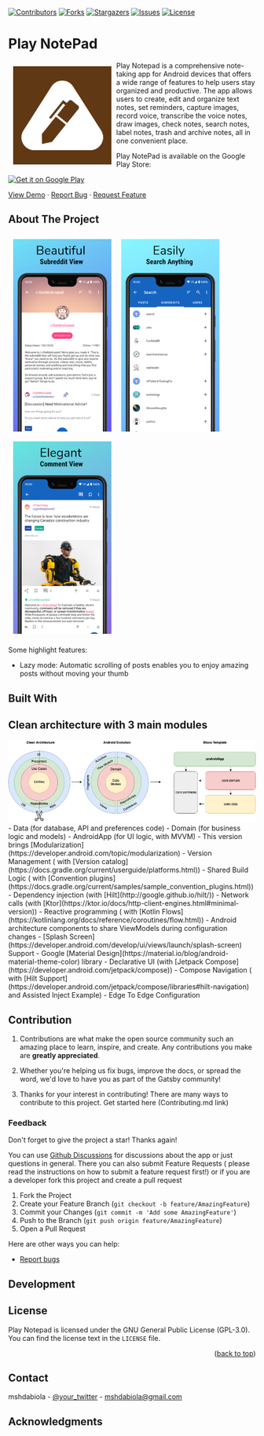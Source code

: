 [![Contributors](https://img.shields.io/github/contributors/mshdabiola/Play_NotePad.svg?style=for-the-badge)](https://github.com/mshdabiola/Play_NotePad/graphs/contributors)
[![Forks](https://img.shields.io/github/forks/mshdabiola/Play_NotePad.svg?style=for-the-badge)](https://github.com/mshdabiola/Play_NotePad/metworks/members)
[![Stargazers](https://img.shields.io/github/stars/mshdabiola/Play_NotePad.svg?style=for-the-badge)](https://github.com/mshdabiola/Play_NotePad/stargazers)
[![Issues](https://img.shields.io/github/issues/mshdabiola/Play_NotePad.svg?style=for-the-badge)](https://github.com/Wladefant/mshdabiola/Play_NotePad/issues)
[![License](https://img.shields.io/github/license/mshdabiola/Play_NotePad.svg?style=for-the-badge)](https://github.com/mshdabiola/Play_NotePad/master/LICENSE)


# Play NotePad

[<img src="/images/ic_launcher-playstore.png" align="left"
width="200" hspace="10" vspace="10">](/images/ic_launcher-playstore.png)

Play Notepad is a comprehensive note-taking app for Android devices that offers a wide range of
features to help users stay organized and productive. The app allows users to create, edit and
organize text notes, set reminders, capture images, record voice, transcribe the voice notes, draw
images, check notes, search notes, label notes, trash and archive notes, all in one convenient
place.

Play NotePad is available on the Google Play Store:

<p align="left">
<a href="https://play.google.com/store/apps/">
    <img alt="Get it on Google Play"
        height="70"
        src="https://play.google.com/intl/en_us/badges/images/generic/en_badge_web_generic.png" />
</a>  


        

<a href="https://github.com/mshdabiola/Play_NotePad">View Demo</a>
·
<a href="https://github.com/mshdabiola/Play_NotePad/issues">Report Bug</a>
·
<a href="https://github.com/mshdabiola/Play_NotePad/issues">Request Feature</a>
  </p>


## About The Project

[<img src="/images/screenshot1.png" align="left"
width="200"
    hspace="10" vspace="10">](images/screenshot1.png)
[<img src="images/screenshot2.png" align="center"
width="200"
    hspace="10" vspace="10">](images/screenshot2.png)
[<img src="images/screenshot3.png" align="center"
width="200"
hspace="10" vspace="10">](images/screenshot3.png)

Some highlight features:

- Lazy mode: Automatic scrolling of posts enables you to enjoy amazing posts without moving your
  thumb

## Built With

## Clean architecture with 3 main modules

<img src="/images/AndroidTemplate-CleanArchitecture.jpeg" alt="ArchiTecture logo"/>
- Data (for database, API and preferences code)
- Domain (for business logic and models)
- AndroidApp (for UI logic, with MVVM)
- This version brings [Modularization](https://developer.android.com/topic/modularization)
- Version Management (
  with [Version catalog](https://docs.gradle.org/current/userguide/platforms.html))
- Shared Build Logic (
  with [Convention plugins](https://docs.gradle.org/current/samples/sample_convention_plugins.html))
- Dependency injection (with [Hilt](http://google.github.io/hilt/))
- Network calls (with [Ktor](https://ktor.io/docs/http-client-engines.html#minimal-version))
- Reactive programming (
  with [Kotlin Flows](https://kotlinlang.org/docs/reference/coroutines/flow.html))
- Android architecture components to share ViewModels during configuration changes
- [Splash Screen](https://developer.android.com/develop/ui/views/launch/splash-screen) Support
- Google [Material Design](https://material.io/blog/android-material-theme-color) library
- Declarative UI (with [Jetpack Compose](https://developer.android.com/jetpack/compose))
    - Compose Navigation (
      with [Hilt Support](https://developer.android.com/jetpack/compose/libraries#hilt-navigation)
      and Assisted Inject Example)
- Edge To Edge Configuration

[//]: # (## Tests)

[//]: # (- [Mockk]&#40;https://mockk.io/&#41; library)

[//]: # (- Unit tests)

[//]: # (- Application tests)

[//]: # (    - example on how to work with tests)

[//]: # (- Activity tests &#40;with [Compose Testing]&#40;https://developer.android.com/jetpack/compose/testing&#41;&#41;)

[//]: # (    - example on how to work with coroutine scopes in tests)

## Contribution

1. Contributions are what make the open source community such an amazing place to learn, inspire,
   and create. Any contributions you make are **greatly appreciated**.

2. Whether you're helping us fix bugs, improve the docs, or spread the word, we'd love to have you
   as part of the Gatsby community!

3. Thanks for your interest in contributing! There are many ways to contribute to this project. Get
   started here (Contributing.md link)

### Feedback

Don't forget to give the project a star! Thanks again!

You can use [Github Discussions](https://github.com/mshdabiola/Play_NotePad/discussions) for
discussions about the app or just questions in general. There you can also submit Feature Requests (
please read the instructions on how to submit a feature request first!) or if you are a developer
fork this project and create a pull request

1. Fork the Project
2. Create your Feature Branch (`git checkout -b feature/AmazingFeature`)
3. Commit your Changes (`git commit -m 'Add some AmazingFeature'`)
4. Push to the Branch (`git push origin feature/AmazingFeature`)
5. Open a Pull Request

Here are other ways you can help:

* [Report bugs](https://github.com/mshdabiola/Play_NotePad/issues)

[//]: # ( * [Translate the app]&#40;https://poeditor.com/join/project?hash=b2IRyfaJv6&#41;)

## Development

## License

Play Notepad is licensed under the GNU General Public License (GPL-3.0). You can find the license
text in the `LICENSE` file.

<p align="right">(<a href="#top">back to top</a>)</p>

## Contact

mshdabiola - [@your_twitter](https://twitter.com/mshdabiola) - mshdabiola@gmail.com



## Acknowledgments
